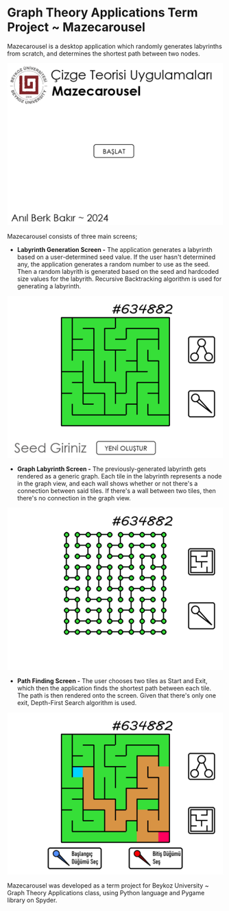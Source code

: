 # Graph Theory Applications Term Project ~ Mazecarousel
Mazecarousel is a desktop application which randomly generates labyrinths from scratch, and determines the shortest path between two nodes.

![Title Screen](Github/Assets/Title%20Screen.png)

Mazecarousel consists of three main screens;
* **Labyrinth Generation Screen -** The application generates a labyrinth based on a user-determined seed value. If the user hasn't determined any, the application generates a random number to use as the seed. Then a random labyrith is generated based on the seed and hardcoded size values for the labyrith. Recursive Backtracking algorithm is used for generating a labyrinth.

![Labyrinth Generation Screen](Github/Assets/Labyrinth%20Generation%20Screen.png)

* **Graph Labyrinth Screen -** The previously-generated labyrinth gets rendered as a generic graph. Each tile in the labyrinth represents a node in the graph view, and each wall shows whether or not there's a connection between said tiles. If there's a wall between two tiles, then there's no connection in the graph view.

![Graph Labyrinth Screen](Github/Assets/Graph%20Labyrinth%20Screen.png)

* **Path Finding Screen -** The user chooses two tiles as Start and Exit, which then the application finds the shortest path between each tile. The path is then rendered onto the screen. Given that there's only one exit, Depth-First Search algorithm is used.

![Path Finding Screen](Github/Assets/Path%20Finding%20Screen.png)

Mazecarousel was developed as a term project for Beykoz University ~ Graph Theory Applications class, using Python language and Pygame library on Spyder.
